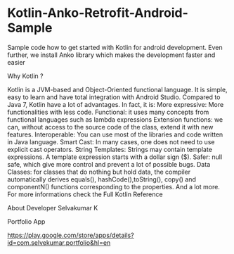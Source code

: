 # Kotlin-Anko-Retrofit-Android-Sample
Sample code how to get started with Kotlin for android development. Even further, we install Anko library which makes the development faster and easier

Why Kotlin ?

Kotlin is a JVM-based and Object-Oriented functional language. It is simple, easy to learn and have total integration with Android Studio.
Compared to Java 7, Kotlin have a lot of advantages. In fact, it is:
More expressive: More functionalities with less code.
Functional: it uses many concepts from functional languages such as lambda expressions
Extension functions: we can, without access to the source code of the class, extend it with new features.
Interoperable: You can use most of the libraries and code written in Java language.
Smart Cast: In many cases, one does not need to use explicit cast operators. String Templates: Strings may contain template expressions. A template expression starts with a dollar sign ($).
Safer: null safe, which give more control and prevent a lot of possible bugs.
Data Classes: for classes that do nothing but hold data, the compiler automatically derives equals(), hashCode(),toString(), copy() and componentN() functions corresponding to the properties.
And a lot more.
For more informations check the Full Kotlin Reference

About Developer
Selvakumar K

Portfolio App

https://play.google.com/store/apps/details?id=com.selvekumar.portfolio&hl=en
